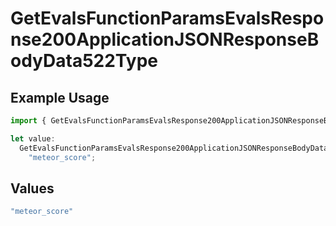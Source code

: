 # GetEvalsFunctionParamsEvalsResponse200ApplicationJSONResponseBodyData522Type

## Example Usage

```typescript
import { GetEvalsFunctionParamsEvalsResponse200ApplicationJSONResponseBodyData522Type } from "@orq-ai/node/models/operations";

let value:
  GetEvalsFunctionParamsEvalsResponse200ApplicationJSONResponseBodyData522Type =
    "meteor_score";
```

## Values

```typescript
"meteor_score"
```